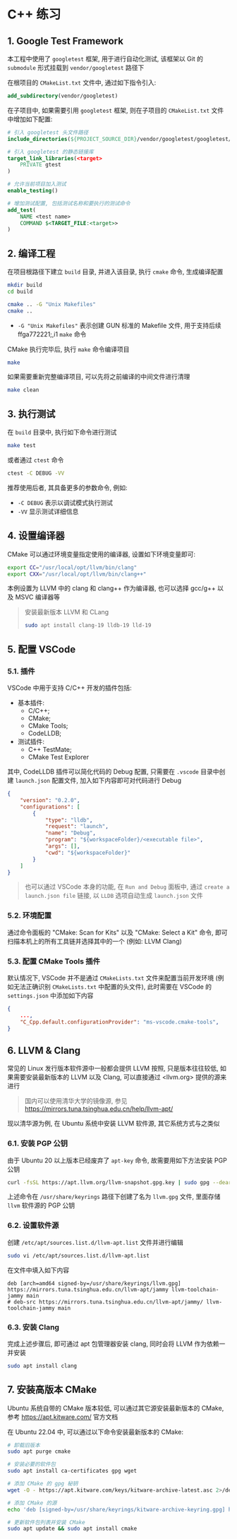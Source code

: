 # C++ 练习

## 1. Google Test Framework

本工程中使用了 `googletest` 框架, 用于进行自动化测试, 该框架以 Git 的 `submodule` 形式挂载到 `vendor/googletest` 路径下

在根项目的 `CMakeList.txt` 文件中, 通过如下指令引入:

```cmake
add_subdirectory(vendor/googletest)
```

在子项目中, 如果需要引用 `googletest` 框架, 则在子项目的 `CMakeList.txt` 文件中增加如下配置:

```cmake
# 引入 googletest 头文件路径
include_directories(${PROJECT_SOURCE_DIR}/vendor/googletest/googletest/include)

# 引入 googletest 的静态链接库
target_link_libraries(<target>
    PRIVATE gtest
)

# 允许当前项目加入测试
enable_testing()

# 增加测试配置, 包括测试名称和要执行的测试命令
add_test(
    NAME <test name>
    COMMAND $<TARGET_FILE:<target>>
)
```

## 2. 编译工程

在项目根路径下建立 `build` 目录, 并进入该目录, 执行 `cmake` 命令, 生成编译配置

```bash
mkdir build
cd build

cmake .. -G "Unix Makefiles"
cmake ..
```

- `-G "Unix Makefiles"` 表示创建 GUN 标准的 Makefile 文件, 用于支持后续ffga772221;,i1
   `make` 命令

CMake 执行完毕后, 执行 `make` 命令编译项目

```bash
make
```

如果需要重新完整编译项目, 可以先将之前编译的中间文件进行清理

```bash
make clean
```

## 3. 执行测试

在 `build` 目录中, 执行如下命令进行测试

```bash
make test
```

或者通过 `ctest` 命令

```bash
ctest -C DEBUG -VV
```

推荐使用后者, 其具备更多的参数命令, 例如:

- `-C DEBUG` 表示以调试模式执行测试
- `-VV` 显示测试详细信息

## 4. 设置编译器

CMake 可以通过环境变量指定使用的编译器, 设置如下环境变量即可:

```bash
export CC="/usr/local/opt/llvm/bin/clang"
export CXX="/usr/local/opt/llvm/bin/clang++"
```

本例设置为 LLVM 中的 clang 和 clang++ 作为编译器, 也可以选择 gcc/g++ 以及 MSVC 编译器等

> 安装最新版本 LLVM 和 CLang
>
> ```bash
> sudo apt install clang-19 lldb-19 lld-19
> ```

## 5. 配置 VSCode

### 5.1. 插件

VSCode 中用于支持 C/C++ 开发的插件包括:

- 基本插件:
  - C/C++;
  - CMake;
  - CMake Tools;
  - CodeLLDB;
- 测试插件:
  - C++ TestMate;
  - CMake Test Explorer

其中, CodeLLDB 插件可以简化代码的 Debug 配置, 只需要在 `.vscode` 目录中创建 `launch.json` 配置文件, 加入如下内容即可对代码进行 Debug

```json
{
    "version": "0.2.0",
    "configurations": [
        {
            "type": "lldb",
            "request": "launch",
            "name": "Debug",
            "program": "${workspaceFolder}/<executable file>",
            "args": [],
            "cwd": "${workspaceFolder}"
        }
    ]
}
```

> 也可以通过 VSCode 本身的功能, 在 `Run and Debug` 面板中, 通过 `create a launch.json file` 链接, 以 `LLDB` 选项自动生成 `launch.json` 文件

### 5.2. 环境配置

通过命令面板的 "CMake: Scan for Kits" 以及 "CMake: Select a Kit" 命令, 即可扫描本机上的所有工具链并选择其中的一个 (例如: LLVM Clang)

### 5.3. 配置 CMake Tools 插件

默认情况下, VSCode 并不是通过 `CMakeLists.txt` 文件来配置当前开发环境 (例如无法正确识别 `CMakeLists.txt` 中配置的头文件), 此时需要在 VSCode 的 `settings.json` 中添加如下内容

```json
{
    ...,
    "C_Cpp.default.configurationProvider": "ms-vscode.cmake-tools",
}
```

## 6. LLVM & Clang

常见的 Linux 发行版本软件源中一般都会提供 LLVM 按照, 只是版本往往较低, 如果需要安装最新版本的 LLVM 以及 Clang, 可以直接通过 <llvm.org> 提供的源来进行

> 国内可以使用清华大学的镜像源, 参见 <https://mirrors.tuna.tsinghua.edu.cn/help/llvm-apt/>

现以清华源为例, 在 Ubuntu 系统中安装 LLVM 软件源, 其它系统方式与之类似

### 6.1. 安装 PGP 公钥

由于 Ubuntu 20 以上版本已经废弃了 `apt-key` 命令, 故需要用如下方法安装 PGP 公钥

```bash
curl -fsSL https://apt.llvm.org/llvm-snapshot.gpg.key | sudo gpg --dearmor -o /usr/share/keyrings/llvm.gpg
```

上述命令在 `/usr/share/keyrings` 路径下创建了名为 `llvm.gpg` 文件, 里面存储 `llvm` 软件源的 PGP 公钥

### 6.2. 设置软件源

创建 `/etc/apt/sources.list.d/llvm-apt.list` 文件并进行编辑

```bash
sudo vi /etc/apt/sources.list.d/llvm-apt.list
```

在文件中填入如下内容

```plaintext
deb [arch=amd64 signed-by=/usr/share/keyrings/llvm.gpg] https://mirrors.tuna.tsinghua.edu.cn/llvm-apt/jammy llvm-toolchain-jammy main
# deb-src https://mirrors.tuna.tsinghua.edu.cn/llvm-apt/jammy/ llvm-toolchain-jammy main
```

### 6.3. 安装 Clang

完成上述步骤后, 即可通过 apt 包管理器安装 clang, 同时会将 LLVM 作为依赖一并安装

```bash
sudo apt install clang
```

## 7. 安装高版本 CMake

Ubuntu 系统自带的 CMake 版本较低, 可以通过其它源安装最新版本的 CMake, 参考 <https://apt.kitware.com/> 官方文档

在 Ubuntu 22.04 中, 可以通过以下命令安装最新版本的 CMake:

```bash
# 卸载旧版本
sudo apt purge cmake

# 安装必要的软件包
sudo apt install ca-certificates gpg wget

# 添加 CMake 的 gpg 秘钥
wget -O - https://apt.kitware.com/keys/kitware-archive-latest.asc 2>/dev/null | gpg --dearmor - | sudo tee /usr/share/keyrings/kitware-archive-keyring.gpg >/dev/null

# 添加 CMake 的源
echo 'deb [signed-by=/usr/share/keyrings/kitware-archive-keyring.gpg] https://apt.kitware.com/ubuntu/ noble main' | sudo tee /etc/apt/sources.list.d/kitware.list >/dev/null

# 更新软件包列表并安装 CMake
sudo apt update && sudo apt install cmake
```
